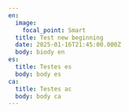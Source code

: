 ```yaml
---
en:
  image:
    focal_point: Smart
  title: Test new beginning
  date: 2025-01-16T21:45:00.000Z
  body: biody en
es:
  title: Testes es
  body: body es
ca:
  title: Testes ac
  body: body ca
---
```

